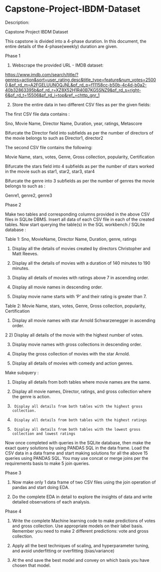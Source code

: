 # Capstone-Project-IBDM-Dataset
Description:

Capstone Project
IBDM Dataset

This capstone is divided into a 4-phase duration. In this document, the entire details of the 4-phase(weekly) duration are given.



Phase 1

1) Webscrape the provided URL  - IMDB dataset:

https://www.imdb.com/search/title/?genres=action&sort=user_rating,desc&title_type=feature&num_votes=25000,&pf_rd_m=A2FGELUUNOQJNL&pf_rd_p=f11158cc-b50b-4c4d-b0a2-40b32863395b&pf_rd_r=XZ8X52H1R40B7KG5SNZ9&pf_rd_s=right-6&pf_rd_t=15506&pf_rd_i=top&ref_=chttp_gnr_1

2) Store the entire data in two different CSV files as per the given fields:

The first CSV file data contains :

Sno, Movie Name, Director Name, Duration, year, ratings, Metascore

Bifurcate the Director field into subfields as per the number of directors of the movie belongs to such as Director1, director2

The second CSV file contains the following:

Movie Name, stars, votes, Genre, Gross collection, popularity, Certification

Bifurcate the stars field into 4 subfields as per the number of stars worked in the movie such as star1, star2, star3, star4

Bifurcate the genre into 3 subfields as per the number of genres the movie belongs to such as :

Genre1, genre2, genre3

Phase 2

Make two tables and corresponding columns provided in the above CSV files in SQLite DBMS. Insert all data of each CSV file in each of the created tables. Now start querying the table(s) in the  SQL workbench / SQLite database :

Table 1: Sno, MovieName, Director Name, Duration, genre, ratings

1)  Display all the details of movies created by directors Christopher and Matt Reeves.

2) Display all the details of movies with a duration of 140 minutes to 190 minutes.

3) Display all details of movies with ratings above 7 in ascending order.

4) Display all movie names in descending order.

5) Display movie name starts with ‘P’ and their rating is greater than 7.



Table 2: Movie Name, stars, votes, Genre, Gross collection, popularity, Certification

1) Display all movie names with star Arnold Schwarzenegger in ascending order.

2    2) Display all details of the movie with the highest number of votes.

3) Display movie names with gross collections in descending order.

4) Display the gross collection of movies with the star Arnold.

5) Display all details of movies with comedy and action genres.



Make subquery :

1) Display all details from both tables where movie names are the same.

2)   Display all movie names, Director, ratings, and gross collection where the genre is action.

3)      Display all details from both tables with the highest gross collection.

4)      Display all details from both tables with the highest ratings

5)      Display all details from both tables with the lowest gross collection and lowest ratings



Now once completed with queries in the SQLite database, then make the exact query solutions by using PANDAS SQL in the data frame.  Load the CSV data in a data frame and start making solutions for all the above 15 queries using PANDAS SQL. You may use concat or merge joins per the requirements basis to make 5 join queries.



Phase 3

1) Now make only 1 data frame of two CSV files using the join operation of pandas and start doing EDA.

2) Do the complete EDA in detail to explore the insights of data and write detailed observations of each analysis.



Phase 4

1) Write the complete Machine learning code to make predictions of votes and gross collection. Use appropriate models on their label basis. Remember you need to make 2 different predictions: vote and gross collection.

2) Apply all the best techniques of scaling, and hyperparameter tuning, and avoid underfitting or overfitting (bias/variance)

3) At the end save the best model and convey on which basis you have chosen that model.  
